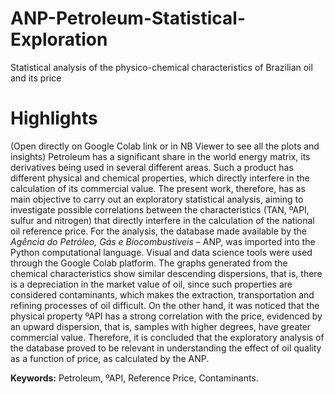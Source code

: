 # ANP-Petroleum-Statistical-Exploration
Statistical analysis of the physico-chemical characteristics of Brazilian oil and its price

# Highlights


(Open directly on Google Colab link or in NB Viewer to see all the plots and insights) Petroleum has a significant share in the world energy matrix, its derivatives being used in several different areas. Such a product has different physical and chemical properties, which directly interfere in the calculation of its commercial value. The present work, therefore, has as main objective to carry out an exploratory statistical analysis, aiming to investigate possible correlations between the characteristics (TAN, ºAPI, sulfur and nitrogen) that directly interfere in the calculation of the national oil reference price. For the analysis, the database made available by the _Agência do Petróleo, Gás e Biocombustíveis_ – ANP, was imported into the Python computational language. Visual and data science tools were used through the Google Colab platform. The graphs generated from the chemical characteristics show similar descending dispersions, that is, there is a depreciation in the market value of oil, since such properties are considered contaminants, which makes the extraction, transportation and refining processes of oil difficult. On the other hand, it was noticed that the physical property ºAPI has a strong correlation with the price, evidenced by an upward dispersion, that is, samples with higher degrees, have greater commercial value. Therefore, it is concluded that the exploratory analysis of the database proved to be relevant in understanding the effect of oil quality as a function of price, as calculated by the ANP.

**Keywords:** Petroleum, ºAPI, Reference Price, Contaminants.
